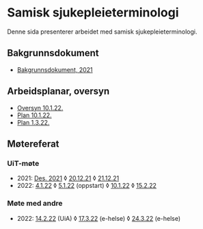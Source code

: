 # Samisk sjukepleieterminologi

Denne sida presenterer arbeidet med samisk sjukepleieterminologi.

## Bakgrunnsdokument

- [Bakgrunnsdokument, 2021](Bakgrunnsdokument.md)

## Arbeidsplanar, oversyn

- [Oversyn 10.1.22.](Oversyn_220110.md)
- [Plan 10.1.22.](Plan_220110.md)
- [Plan 1.3.22.](Plan_220301.md)

## Møtereferat

### UiT-møte
- 2021: [Des. 2021](meetings/notat_møte.md)
◊ [20.12.21](meetings/moete.211220.md)
◊ [21.12.21](meetings/moete.211221.md)
- 2022: [4.1.22](meetings/moete220104.md)
◊ [5.1.22](meetings/moete220105.md) (oppstart)
◊ [10.1.22](meetings/moete220110.md)
◊ [15.2.22](meetings/diskusjon220215.md)

### Møte med andre
- 2022: [14.2.22](meetings/diskusjon_agder.md) (UiA)
◊ [17.3.22](meetings/moete.220317.md) (e-helse)
◊ [24.3.22](meetings/moete.220324.md) (e-helse)

